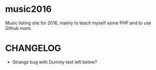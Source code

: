 # music2016

Music listing site for 2016, mainly to teach myself some PHP and to use Github more.

# CHANGELOG

- Strange bug with Dummy text left below?
